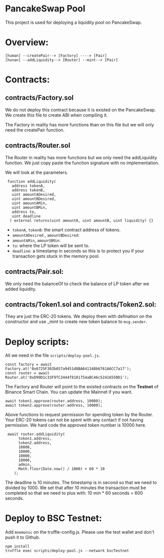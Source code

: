 # PancakeSwap Pool
This project is used for deploying a liquidity pool on PancakeSwap.
# Overview:
```
[human] --createPair--> [Factory] ----> [Pair]
[hunan] --addLiquidity--> [Router] --mint--> [Pair]
```
# Contracts:
## contracts/Factory.sol
We do not deploy this contract because it is existed on the PancakeSwap. We create this file to create ABI when compiling it.

The Factory in reality has more functions than on this file but we will only need the createPair function.
## contracts/Router.sol
The Router in reality has more functions but we only need the addLiquidity function. We just copy paste the function signature with no implementation.

We will look at the parameters.
```
 function addLiquidity(
   address tokenA,
   address tokenB,
   uint amountADesired,
   uint amountBDesired,
   uint amountAMin,
   uint amountBMin,
   address to,
   uint deadline
  ) external returns(uint amountA, uint amountB, uint liquidity) {}
```
- `tokenA`, `tokenB`: the smart contract address of tokens.
- `amountADesired` , `amountBDesired`:
- `amountAMin`, `amountBMin`:
- `to`: where the LP token will be sent to.
- `deadline`: a timestamp in seconds so this is to protect you if your transaction gets stuck in the memory pool.

## contracts/Pair.sol:
We only need the balanceOf to check the balance of LP token after we added liquidity.

## contracts/Token1.sol and contracts/Token2.sol:
They are just the ERC-20 tokens. We deploy them with defination on the constructor and use _mint to create new token balance to `msg.sender`.

# Deploy scripts:
All we need in the file `scripts/deploy-pool.js`.

```
const factory = await Factory.at('0x6725F303b657a9451d8BA641348b6761A6CC7a17');
const router = await Router.at('0xD99D1c33F9fC3444f8101754aBC46c52416550D1');
```
The Factory and Router will point to the existed contracts on the **Testnet** of Binance Smart Chain. You can update the Mainnet if you want.

```
await token1.approve(router.address, 10000);
await token2.approve(router.address, 10000); 
```
Above functions to request permission for spending token by the Router. Your ERC-20 tokens can not be spent with any contact if not having permission. 
We hard code the approved token number is 10000 here.

```
 await router.addLiquidity(
      token1.address,
      token2.address,
      10000,
      10000,
      10000,
      10000,
      admin,
      Math.floor(Date.now() / 1000) + 60 * 10
    );
```
The deadline is 10 minutes. The timestamp is in second so that we need to divided by 1000. We set that after 10 minutes the transaction must be completed so that we need to plus with: 10 min * 60 seconds = 600 seconds.

# Deploy to BSC Testnet:
Add `mnemonic` on the truffle-config.js. Please use the test wallet and don't push it to Github.
```
npm install
truffle exec scripts/deploy-pool.js --network bscTestnet
```